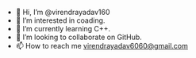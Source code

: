 - 👋 Hi, I’m @virendrayadav160
- 👀 I’m interested in coading.
- 🌱 I’m currently learning C++.
- 💞️ I’m looking to collaborate on GitHub.
- 📫 How to reach me virendrayadav6060@gmail.com

<!---
virendrayadav160/virendrayadav160 is a ✨ special ✨ repository because its `README.md` (this file) appears on your GitHub profile.
You can click the Preview link to take a look at your changes.
--->
